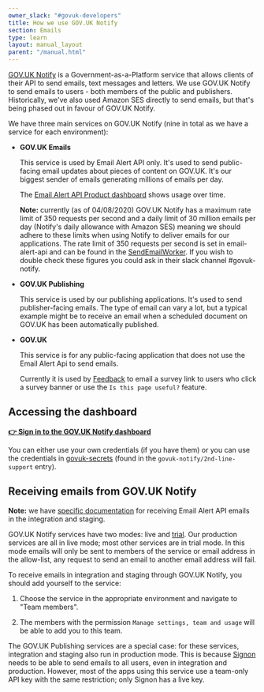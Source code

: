 ```yaml
---
owner_slack: "#govuk-developers"
title: How we use GOV.UK Notify
section: Emails
type: learn
layout: manual_layout
parent: "/manual.html"
---
```


[GOV.UK Notify][notify] is a Government-as-a-Platform service that allows
clients of their API to send emails, text messages and letters. We use GOV.UK
Notify to send emails to users - both members of the public and publishers.
Historically, we've also used Amazon SES directly to send emails, but that's
being phased out in favour of GOV.UK Notify.

[notify]: https://www.notifications.service.gov.uk/

We have three main services on GOV.UK Notify (nine in total as we have a service
for each environment):

- **GOV.UK Emails**

  This service is used by Email Alert API only. It's used to send public-facing
  email updates about pieces of content on GOV.UK. It's our biggest sender of
  emails generating millions of emails per day.

  The [Email Alert API Product dashboard] shows usage over time.

  **Note:** currently (as of 04/08/2020) GOV.UK Notify has a maximum rate limit
  of 350 requests per second and a daily limit of 30 million emails per day
  (Notify's daily allowance with Amazon SES) meaning we should adhere to these
  limits when using Notify to deliver emails for our applications. The rate
  limit of 350 requests per second is set in email-alert-api and can be found in the
  [SendEmailWorker][SendEmailWorker]. If you wish to double check these figures
  you could ask in their slack channel #govuk-notify.

- **GOV.UK Publishing**

  This service is used by our publishing applications. It's used to send
  publisher-facing emails. The type of email can vary a lot, but a typical
  example might be to receive an email when a scheduled document on GOV.UK has
  been automatically published.

- **GOV.UK**

  This service is for any public-facing application that does not use the Email Alert Api
  to send emails.

  Currently it is used by [Feedback](https://github.com/alphagov/feedback) to email a survey link
  to users who click a survey banner or use the `Is this page useful?` feature.

[Email Alert API Product dashboard]: https://grafana.blue.production.govuk.digital/dashboard/file/email_alert_api_product.json?refresh=1m&orgId=1
[SendEmailWorker]: https://github.com/alphagov/email-alert-api/blob/master/app/workers/send_email_worker.rb#L4

## Accessing the dashboard

**[👉 Sign in to the GOV.UK Notify dashboard](https://www.notifications.service.gov.uk/sign-in)**

You can either use your own credentials (if you have them) or you can use the
credentials in [govuk-secrets][] (found in the `govuk-notify/2nd-line-support`
entry).

[govuk-secrets]: https://github.com/alphagov/govuk-secrets

## Receiving emails from GOV.UK Notify

**Note:** we have [specific documentation][email-alert-api-receive-emails] for
receiving Email Alert API emails in the integration and staging.

[email-alert-api-receive-emails]: /manual/receiving-emails-from-email-alert-api-in-integration-and-staging.html

GOV.UK Notify services have two modes: live and [trial][trial-mode]. Our
production services are all in live mode; most other services are in trial
mode. In this mode emails will only be sent to members of the service or email
address in the allow-list, any request to send an email to another email
address will fail.

[trial-mode]: https://www.notifications.service.gov.uk/using-notify/trial-mode

To receive emails in integration and staging through GOV.UK Notify, you should
add yourself to the service:

1. Choose the service in the appropriate environment and navigate to
   "Team members".

2. The members with the permission `Manage settings, team and usage` will be
   able to add you to this team.

The GOV.UK Publishing services are a special case: for these services,
integration and staging also run in production mode. This is because
[Signon](../apps/signon.html) needs to be able to send emails to all users,
even in integration and production. However, most of the apps using this
service use a team-only API key with the same restriction; only Signon has a
live key.
